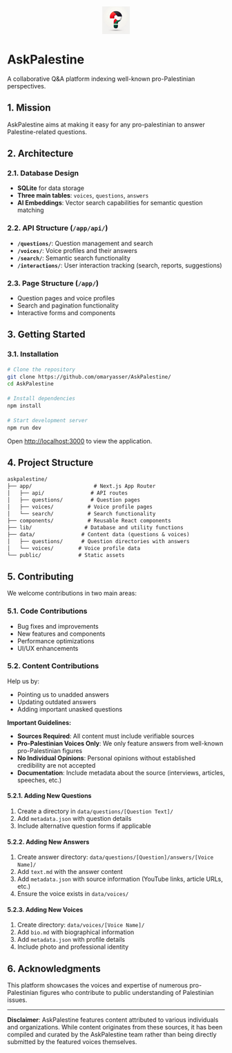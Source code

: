 <div align="center">
  <img src="public/favicon.png" alt="AskPalestine Logo" width="64" height="64">
</div>

# AskPalestine

A collaborative Q&A platform indexing well-known pro-Palestinian perspectives.

## 1. Mission

AskPalestine aims at making it easy for any pro-palestinian to answer Palestine-related questions.

## 2. Architecture

### 2.1. Database Design

- **SQLite** for data storage
- **Three main tables**: `voices`, `questions`, `answers`
- **AI Embeddings**: Vector search capabilities for semantic question matching

### 2.2. API Structure (`/app/api/`)

- **`/questions/`**: Question management and search
- **`/voices/`**: Voice profiles and their answers
- **`/search/`**: Semantic search functionality
- **`/interactions/`**: User interaction tracking (search, reports, suggestions)

### 2.3. Page Structure (`/app/`)

- Question pages and voice profiles
- Search and pagination functionality
- Interactive forms and components

## 3. Getting Started

### 3.1. Installation

```bash
# Clone the repository
git clone https://github.com/omaryasser/AskPalestine/
cd AskPalestine

# Install dependencies
npm install

# Start development server
npm run dev
```

Open [http://localhost:3000](http://localhost:3000) to view the application.


## 4. Project Structure

```
askpalestine/
├── app/                    # Next.js App Router
│   ├── api/               # API routes
│   ├── questions/         # Question pages
│   ├── voices/           # Voice profile pages
│   └── search/           # Search functionality
├── components/           # Reusable React components
├── lib/                 # Database and utility functions
├── data/               # Content data (questions & voices)
│   ├── questions/      # Question directories with answers
│   └── voices/        # Voice profile data
└── public/            # Static assets
```

## 5. Contributing

We welcome contributions in two main areas:

### 5.1. Code Contributions

- Bug fixes and improvements
- New features and components
- Performance optimizations
- UI/UX enhancements

### 5.2. Content Contributions

Help us by:
- Pointing us to unadded answers
- Updating outdated answers
- Adding important unasked questions

**Important Guidelines:**

- **Sources Required**: All content must include verifiable sources
- **Pro-Palestinian Voices Only**: We only feature answers from well-known pro-Palestinian figures
- **No Individual Opinions**: Personal opinions without established credibility are not accepted
- **Documentation**: Include metadata about the source (interviews, articles, speeches, etc.)

#### 5.2.1. Adding New Questions

1. Create a directory in `data/questions/[Question Text]/`
2. Add `metadata.json` with question details
3. Include alternative question forms if applicable

#### 5.2.2. Adding New Answers

1. Create answer directory: `data/questions/[Question]/answers/[Voice Name]/`
2. Add `text.md` with the answer content
3. Add `metadata.json` with source information (YouTube links, article URLs, etc.)
4. Ensure the voice exists in `data/voices/`

#### 5.2.3. Adding New Voices

1. Create directory: `data/voices/[Voice Name]/`
2. Add `bio.md` with biographical information
3. Add `metadata.json` with profile details
4. Include photo and professional identity

## 6. Acknowledgments

This platform showcases the voices and expertise of numerous pro-Palestinian figures who contribute to public understanding of Palestinian issues.

---

**Disclaimer**: AskPalestine features content attributed to various individuals and organizations. While content originates from these sources, it has been compiled and curated by the AskPalestine team rather than being directly submitted by the featured voices themselves.
